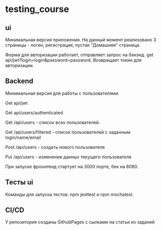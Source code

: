 # testing_course

## ui
Минимальная версия приложения. На данный момент реализовано 3 страницы - логин, регистрация, пустая "Домашняя" страница. 

Форма для авторизации работает, отправляет запрос на бекэнд. get api/jwt?login=login&password=password. Возвращает токин для авторизации.

## Backend
Минимальная версия для работы с пользователями.

Get api/jwt

Get api/users/authenticated

Get /api/users - список всех пользователей.

Get /api/users/filtered - список пользователей с заданным login/name/email

Post /api/users - создать нового пользователя

Put /api/users - изменение данных текущего пользователя

При запуске фроонтенд стартует на 3000 порте, бек на 8080.

## Тесты ui

Команды для запуска тестов: npm jesttest и npm mochatest.

## CI/CD 

У репозитория созданы GithubPages с сылками на статьи из заданий
